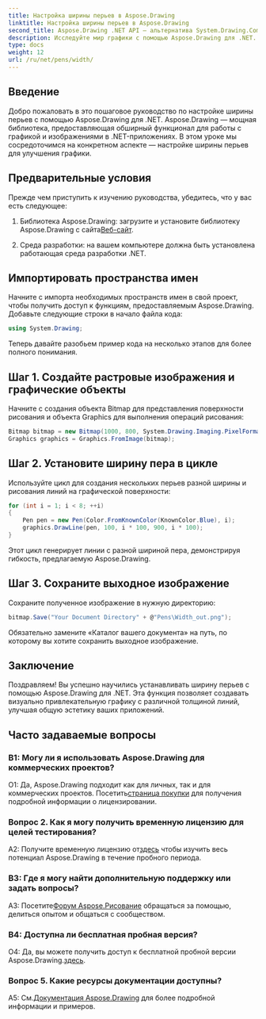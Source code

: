 ```yaml
---
title: Настройка ширины перьев в Aspose.Drawing
linktitle: Настройка ширины перьев в Aspose.Drawing
second_title: Aspose.Drawing .NET API — альтернатива System.Drawing.Common
description: Исследуйте мир графики с помощью Aspose.Drawing для .NET. Узнайте, как динамически устанавливать ширину пера для получения потрясающих визуальных эффектов. Начните с нашего пошагового руководства.
type: docs
weight: 12
url: /ru/net/pens/width/
---
```

## Введение

Добро пожаловать в это пошаговое руководство по настройке ширины перьев с помощью Aspose.Drawing для .NET. Aspose.Drawing — мощная библиотека, предоставляющая обширный функционал для работы с графикой и изображениями в .NET-приложениях. В этом уроке мы сосредоточимся на конкретном аспекте — настройке ширины перьев для улучшения графики.

## Предварительные условия

Прежде чем приступить к изучению руководства, убедитесь, что у вас есть следующее:

1.  Библиотека Aspose.Drawing: загрузите и установите библиотеку Aspose.Drawing с сайта[Веб-сайт](https://releases.aspose.com/drawing/net/).

2. Среда разработки: на вашем компьютере должна быть установлена работающая среда разработки .NET.

## Импортировать пространства имен

Начните с импорта необходимых пространств имен в свой проект, чтобы получить доступ к функциям, предоставляемым Aspose.Drawing. Добавьте следующие строки в начало файла кода:

```csharp
using System.Drawing;
```

Теперь давайте разобьем пример кода на несколько этапов для более полного понимания.

## Шаг 1. Создайте растровые изображения и графические объекты

Начните с создания объекта Bitmap для представления поверхности рисования и объекта Graphics для выполнения операций рисования:

```csharp
Bitmap bitmap = new Bitmap(1000, 800, System.Drawing.Imaging.PixelFormat.Format32bppPArgb);
Graphics graphics = Graphics.FromImage(bitmap);
```

## Шаг 2. Установите ширину пера в цикле

Используйте цикл для создания нескольких перьев разной ширины и рисования линий на графической поверхности:

```csharp
for (int i = 1; i < 8; ++i)
{
    Pen pen = new Pen(Color.FromKnownColor(KnownColor.Blue), i);
    graphics.DrawLine(pen, 100, i * 100, 900, i * 100);
}
```

Этот цикл генерирует линии с разной шириной пера, демонстрируя гибкость, предлагаемую Aspose.Drawing.

## Шаг 3. Сохраните выходное изображение

Сохраните полученное изображение в нужную директорию:

```csharp
bitmap.Save("Your Document Directory" + @"Pens\Width_out.png");
```

Обязательно замените «Каталог вашего документа» на путь, по которому вы хотите сохранить выходное изображение.

## Заключение

Поздравляем! Вы успешно научились устанавливать ширину перьев с помощью Aspose.Drawing для .NET. Эта функция позволяет создавать визуально привлекательную графику с различной толщиной линий, улучшая общую эстетику ваших приложений.

## Часто задаваемые вопросы

### В1: Могу ли я использовать Aspose.Drawing для коммерческих проектов?

 О1: Да, Aspose.Drawing подходит как для личных, так и для коммерческих проектов. Посетить[страница покупки](https://purchase.aspose.com/buy) для получения подробной информации о лицензировании.

### Вопрос 2. Как я могу получить временную лицензию для целей тестирования?

 A2: Получите временную лицензию от[здесь](https://purchase.aspose.com/temporary-license/) чтобы изучить весь потенциал Aspose.Drawing в течение пробного периода.

### В3: Где я могу найти дополнительную поддержку или задать вопросы?

 A3: Посетите[Форум Aspose.Рисование](https://forum.aspose.com/c/diagram/17) обращаться за помощью, делиться опытом и общаться с сообществом.

### В4: Доступна ли бесплатная пробная версия?

 О4: Да, вы можете получить доступ к бесплатной пробной версии Aspose.Drawing.[здесь](https://releases.aspose.com/).

### Вопрос 5. Какие ресурсы документации доступны?

 A5: См.[Документация Aspose.Drawing](https://reference.aspose.com/drawing/net/) для более подробной информации и примеров.